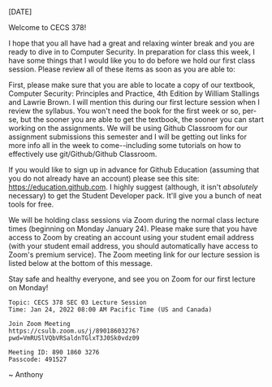 [DATE]

Welcome to CECS 378!

I hope that you all have had a great and relaxing winter break and you are ready to dive in to Computer Security. In preparation for class this week, I have some things that I would like you to do before we hold our first class session. Please review all of these items as soon as you are able to:

First, please make sure that you are able to locate a copy of our textbook, Computer Security: Principles and Practice, 4th Edition by William Stallings and Lawrie Brown. I will mention this during our first lecture session when I review the syllabus. You won't need the book for the first week or so, per-se, but the sooner you are able to get the textbook, the sooner you can start working on the assignments. We will be using Github Classroom for our assignment submissions this semester and I will be getting out links for more info all in the week to come--including some tutorials on how to effectively use git/Github/Github Classroom.

If you would like to sign up in advance for Github Education (assuming that you do not already have an account) please see this site: https://education.github.com. I highly suggest (although, it isn't *absolutely* necessary) to get the Student Developer pack. It'll give you a bunch of neat tools for free.

We will be holding class sessions via Zoom during the normal class lecture times (beginning on Monday January 24). Please make sure that you have access to Zoom by creating an account using your student email address (with your student email address, you should automatically have access to Zoom's premium service). The Zoom meeting link for our lecture session is listed below at the bottom of this message.

Stay safe and healthy everyone, and see you on Zoom for our first lecture on Monday!


```
Topic: CECS 378 SEC 03 Lecture Session
Time: Jan 24, 2022 08:00 AM Pacific Time (US and Canada)

Join Zoom Meeting
https://csulb.zoom.us/j/89018603276?pwd=VmRUSlVQbVRSaldnTGlxT3J0Sk0vdz09

Meeting ID: 890 1860 3276
Passcode: 491527

```

~ Anthony